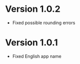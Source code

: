 Version 1.0.2
==========
- Fixed possible rounding errors

Version 1.0.1
==========
- Fixed English app name